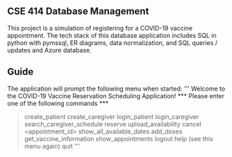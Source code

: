 ## CSE 414 Database Management
This project is a simulation of registering for a COVID-19 vaccine appointment. The tech stack of this database application includes SQL in python with pymssql, ER diagrams, data normalization, and SQL queries / updates and Azure database.


## Guide
The application will prompt the following menu when started:
'''
Welcome to the COVID-19 Vaccine Reservation Scheduling Application!
 *** Please enter one of the following commands ***
> create_patient <username> <password>
> create_caregiver <username> <password>
> login_patient <username> <password>
> login_caregiver <username> <password>
> search_caregiver_schedule <date>
> reserve <date> <vaccine>
> upload_availability <date>
> cancel <appointment_id>
> show_all_available_dates
> add_doses <vaccine> <number>
> get_vaccine_information
> show_appointments
> logout
> help (see this menu again)
> quit
'''
